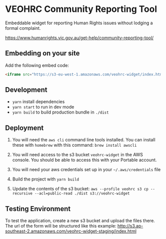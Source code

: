 # VEOHRC Community Reporting Tool

Embeddable widget for reporting Human Rights issues without lodging a formal complaint.

<https://www.humanrights.vic.gov.au/get-help/community-reporting-tool/>

## Embedding on your site

Add the following embed code:

````html
<iframe src="https://s3-eu-west-1.amazonaws.com/veohrc-widget/index.html" width="100%" marginheight="0" height="750px" frameborder="0" id="frame1" scrollable ="no"></iframe><script type="text/javascript" src="//cdnjs.cloudflare.com/ajax/libs/iframe-resizer/3.5.3/iframeResizer.min.js"></script><script type="text/javascript">iFrameResize({ log:true, checkOrigin:false});</script>
````

## Development

* `yarn` install dependencies
* `yarn start` to run in dev mode
* `yarn build` to build production bundle in `./dist`

## Deployment

1. You will need the `aws cli` command line tools installed. You can install these with `homebrew` with this command: `brew install awscli`

2. You will need access to the s3 bucket `veohrc-widget` in the AWS console. You should be able to access this with your Portable account.

3. You will need your aws credentials set up in your `~/.aws/credentials` file

4. Build the project with `yarn build`

5. Update the contents of the s3 bucket:
`aws --profile veohrc s3 cp --recursive --acl=public-read ./dist s3://veohrc-widget`

## Testing Environment

To test the application, create a new s3 bucket and upload the files there. The url of the form will be structured like this example: <http://s3.ap-southeast-2.amazonaws.com/veohrc-widget-staging/index.html>
